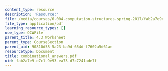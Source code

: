 ```yaml
---
content_type: resource
description: 'Resource:'
file: /media/courses/6-004-computation-structures-spring-2017/fab2a7e9e7c19e93ea73d7c7241ade7f_combinational_answers.pdf
file_type: application/pdf
learning_resource_types: []
ocw_type: OCWFile
parent_title: 4.3 Worksheet
parent_type: CourseSection
parent_uid: 90810d58-5a23-ba9d-654d-f7602a5d61ae
resourcetype: Document
title: combinational_answers.pdf
uid: fab2a7e9-e7c1-9e93-ea73-d7c7241ade7f
---
```

